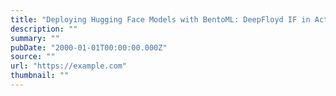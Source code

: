```yaml
---
title: "Deploying Hugging Face Models with BentoML: DeepFloyd IF in Action"
description: ""
summary: ""
pubDate: "2000-01-01T00:00:00.000Z"
source: ""
url: "https://example.com"
thumbnail: ""
---
```



